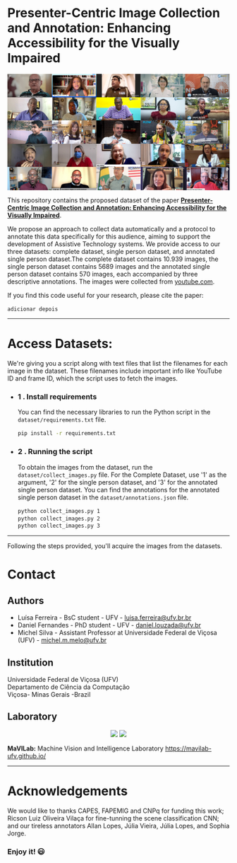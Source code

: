 <h1>Presenter-Centric Image Collection and Annotation: Enhancing Accessibility for the Visually Impaired</h1>

<img src="resources/dataset_samples.jpg" align="center" />


This repository contains the proposed dataset of the paper **[Presenter-Centric Image Collection and Annotation: Enhancing Accessibility for the Visually Impaired]()**.

We propose an approach to collect data automatically and a protocol to annotate this data specifically for this audience, aiming to support the development of Assistive Technology systems. We provide access to our three datasets: complete dataset, single person dataset, and annotated single person dataset.The complete dataset contains 10.939 images, the single person dataset contains 5689 images and the annotated single person dataset contains 570 images, each accompanied by three descriptive annotations. The images were collected from [youtube.com](https://www.youtube.com/). 

If you find this code useful for your research, please cite the paper:

```
adicionar depois
```

---

Access Datasets:
===
We're giving you a script along with text files that list the filenames for each image in the dataset. These filenames include important info like YouTube ID and frame ID, which the script uses to fetch the images.

- ### 1 . Install requirements
    You can find the necessary libraries to run the Python script in the `dataset/requirements.txt` file.


    ```bash
    pip install -r requirements.txt
    ```

- ### 2 . Running the script
    To obtain the images from the dataset, run the `dataset/collect_images.py` file. For the Complete Dataset, use '1' as the argument, '2' for the single person dataset, and '3' for the annotated single person dataset. You can find the annotations for the annotated single person dataset in the `dataset/annotations.json` file.
    ```bash
    python collect_images.py 1
    python collect_images.py 2
    python collect_images.py 3
    ```

---

Following the steps provided, you'll acquire the images from the datasets.



Contact
===

Authors
---

* Luísa Ferreira - BsC student - UFV - luisa.ferreira@ufv.br.br
* Daniel Fernandes - PhD student - UFV - daniel.louzada@ufv.br
* Michel Silva - Assistant Professor at Universidade Federal de Viçosa (UFV) - michel.m.melo@ufv.br

Institution
---

Universidade Federal de Viçosa (UFV)  
Departamento de Ciência da Computação  
Viçosa- Minas Gerais -Brazil 

Laboratory
---
<p align="center" height=30>
  <img src="https://mavilab-ufv.github.io/images/mavilab-logo.png" >
  <img src="https://cdn.discordapp.com/attachments/729689711416967239/844210892916523018/Ygemzly2XsP3gzFbXjFyExvD00B3rBvPbDEOoNOB-4uL4NLF1YKM6kiypik1H4koNc5_sNVAAAy_PDq_kmh_CRmn1dvC1uyeckCs.png" >
</p>


**MaVILab:** Machine Vision and Intelligence Laboratory
https://mavilab-ufv.github.io/

---

Acknowledgements
===

We would like to thanks CAPES, FAPEMIG and CNPq for funding this work; Ricson Luiz Oliveira Vilaça for fine-tunning the scene classification CNN; and our tireless annotators Allan Lopes, Júlia Vieira, Júlia Lopes, and Sophia Jorge.

### Enjoy it! :smiley:
